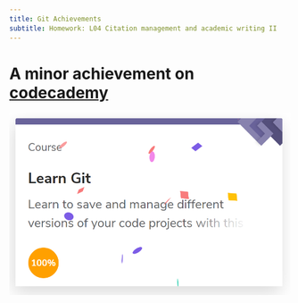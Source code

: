 ```yaml
---
title: Git Achievements
subtitle: Homework: L04 Citation management and academic writing II
---
```

# A minor achievement on [codecademy](https://www.codecademy.com)


<img src="/img/learned_git.png" />

